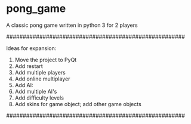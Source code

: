 # pong_game
A classic pong game written in python 3 for 2 players

######################################################

Ideas for expansion:
1) Move the project to PyQt
2) Add restart
3) Add multiple players
4) Add online multiplayer
5) Add AI:
  1) Add multiple AI's
  2) Add difficulty levels
6) Add skins for game object; add other game objects

######################################################
